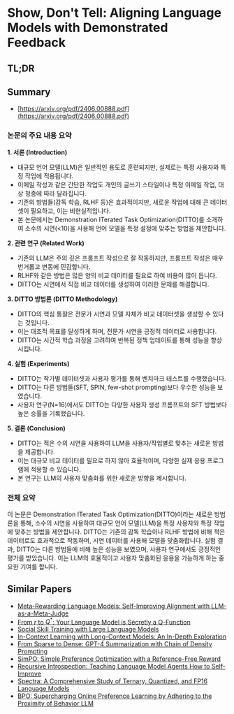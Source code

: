 # Show, Don't Tell: Aligning Language Models with Demonstrated Feedback
## TL;DR
## Summary
- [https://arxiv.org/pdf/2406.00888.pdf](https://arxiv.org/pdf/2406.00888.pdf)

### 논문의 주요 내용 요약

**1. 서론 (Introduction)**
- 대규모 언어 모델(LLM)은 일반적인 용도로 훈련되지만, 실제로는 특정 사용자와 특정 작업에 적용됩니다.
- 이메일 작성과 같은 간단한 작업도 개인의 글쓰기 스타일이나 특정 이메일 작업, 대상 청중에 따라 달라집니다.
- 기존의 방법들(감독 학습, RLHF 등)은 효과적이지만, 새로운 작업에 대해 큰 데이터셋이 필요하고, 이는 비현실적입니다.
- 본 논문에서는 Demonstration ITerated Task Optimization(DITTO)를 소개하여 소수의 시연(<10)을 사용해 언어 모델을 특정 설정에 맞추는 방법을 제안합니다.

**2. 관련 연구 (Related Work)**
- 기존의 LLM은 주의 깊은 프롬프트 작성으로 잘 작동하지만, 프롬프트 작성은 매우 번거롭고 변동에 민감합니다.
- RLHF와 같은 방법은 많은 양의 비교 데이터를 필요로 하여 비용이 많이 듭니다.
- DITTO는 시연에서 직접 비교 데이터를 생성하여 이러한 문제를 해결합니다.

**3. DITTO 방법론 (DITTO Methodology)**
- DITTO의 핵심 통찰은 전문가 시연과 모델 자체가 비교 데이터셋을 생성할 수 있다는 것입니다.
- 이는 대조적 목표를 달성하게 하며, 전문가 시연을 긍정적 데이터로 사용합니다.
- DITTO는 시간적 학습 과정을 고려하여 반복된 정책 업데이트를 통해 성능을 향상시킵니다.

**4. 실험 (Experiments)**
- DITTO는 작가별 데이터셋과 사용자 평가를 통해 벤치마크 테스트를 수행했습니다.
- DITTO는 다른 방법들(SFT, SPIN, few-shot prompting)보다 우수한 성능을 보였습니다.
- 사용자 연구(N=16)에서도 DITTO는 다양한 사용자 생성 프롬프트와 SFT 방법보다 높은 승률을 기록했습니다.

**5. 결론 (Conclusion)**
- DITTO는 적은 수의 시연을 사용하여 LLM을 사용자/작업별로 맞추는 새로운 방법을 제공합니다.
- 이는 대규모 비교 데이터를 필요로 하지 않아 효율적이며, 다양한 실제 응용 프로그램에 적용할 수 있습니다.
- 본 연구는 LLM의 사용자 맞춤화를 위한 새로운 방향을 제시합니다.

### 전체 요약

이 논문은 Demonstration ITerated Task Optimization(DITTO)이라는 새로운 방법론을 통해, 소수의 시연을 사용하여 대규모 언어 모델(LLM)을 특정 사용자와 특정 작업에 맞추는 방법을 제안합니다. DITTO는 기존의 감독 학습이나 RLHF 방법에 비해 적은 데이터로도 효과적으로 작동하며, 시연 데이터를 사용해 모델을 맞춤화합니다. 실험 결과, DITTO는 다른 방법들에 비해 높은 성능을 보였으며, 사용자 연구에서도 긍정적인 평가를 받았습니다. 이는 LLM의 효율적이고 사용자 맞춤화된 응용을 가능하게 하는 중요한 기여를 합니다.

## Similar Papers
- [Meta-Rewarding Language Models: Self-Improving Alignment with LLM-as-a-Meta-Judge](2407.19594.md)
- [From $r$ to $Q^*$: Your Language Model is Secretly a Q-Function](2404.12358.md)
- [Social Skill Training with Large Language Models](2404.04204.md)
- [In-Context Learning with Long-Context Models: An In-Depth Exploration](2405.00200.md)
- [From Sparse to Dense: GPT-4 Summarization with Chain of Density Prompting](2309.04269.md)
- [SimPO: Simple Preference Optimization with a Reference-Free Reward](2405.14734.md)
- [Recursive Introspection: Teaching Language Model Agents How to Self-Improve](2407.18219.md)
- [Spectra: A Comprehensive Study of Ternary, Quantized, and FP16 Language Models](2407.12327.md)
- [BPO: Supercharging Online Preference Learning by Adhering to the Proximity of Behavior LLM](2406.12168.md)
